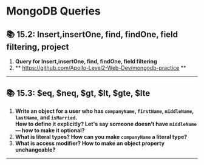 # MongoDB Queries

## 📚 15.2: Insert,insertOne, find, findOne, field filtering, project

1. **Query for Insert,insertOne, find, findOne, field filtering**
2. ** https://github.com/Apollo-Level2-Web-Dev/mongodb-practice **

---

## 📚 15.3: $eq, $neq, $gt, $lt, $gte, $lte

1. **Write an object for a user who has `companyName`, `firstName`, `middleName`, `lastName`, and `isMarried`.  
   How to define it explicitly? Let's say someone doesn’t have `middleName` — how to make it optional?**
2. **What is literal types? How can you make `companyName` a literal type?**
3. **What is access modifier? How to make an object property unchangeable?**

---